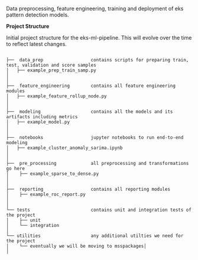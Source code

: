 Data preprocessing, feature engineering, training and deployment of eks pattern detection models.



**Project Structure**

Initial project structure for the eks-ml-pipeline. This will evolve over the time to reflect latest changes. 

```

├──  data_prep					contains scripts for preparing train, test, validation and score samples
│   ├── example_prep_train_samp.py 
│
│
├──  feature_engineering		contains all feature engineering modules
│   ├── example_feature_rollup_node.py
│
│
├──  modeling					contains all the models and its artifacts including metrics
│   ├── example_model.py
│
│
├──  notebooks					jupyter notebooks to run end-to-end modeling
│   ├── example_cluster_anomaly_sarima.ipynb
│
│
├──  pre_processing				all preprocessing and transformations go here 
│    ├── example_sparse_to_dense.py  
│
│
├──  reporting					contains all reporting modules 
│    ├── example_roc_report.py
│
│
└── tests						contains unit and integration tests of the project
│    ├── unit
│    └── integration
│ 
└── utilities					any additional utilties we need for the project
│    └── eventually we will be moving to msspackages│  
│ 

```

     
     